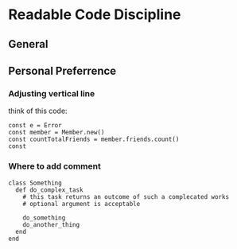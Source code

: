 # Readable Code Discipline


## General


## Personal Preferrence

### Adjusting vertical line

think of this code:

```
const e = Error
const member = Member.new()
const countTotalFriends = member.friends.count()
const 

```

### Where to add comment

```
class Something
  def do_complex_task
    # this task returns an outcome of such a complecated works
    # optional argument is acceptable

    do_something
    do_another_thing
  end
end
```